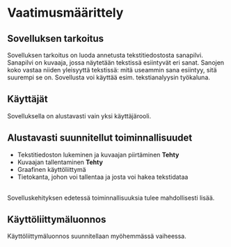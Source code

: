 # Vaatimusmäärittely

## Sovelluksen tarkoitus
Sovelluksen tarkoitus on luoda annetusta tekstitiedostosta sanapilvi.
Sanapilvi on kuvaaja, jossa näytetään tekstissä esiintyvät eri sanat.
Sanojen koko vastaa niiden yleisyyttä tekstissä: mitä useammin sana esiintyy,
sitä suurempi se on. Sovellusta voi käyttää esim. tekstianalyysin työkaluna.

## Käyttäjät
Sovelluksella on alustavasti vain yksi käyttäjärooli. 

## Alustavasti suunnitellut toiminnallisuudet
* Tekstitiedoston lukeminen ja kuvaajan piirtäminen **Tehty**
* Kuvaajan tallentaminen **Tehty**
* Graafinen käyttöliittymä
* Tietokanta, johon voi tallentaa ja josta voi hakea tekstidataa
<br/>
Sovelluskehityksen edetessä toiminnallisuuksia tulee mahdollisesti lisää.

## Käyttöliittymäluonnos
Käyttöliittymäluonnos suunnitellaan myöhemmässä vaiheessa.


